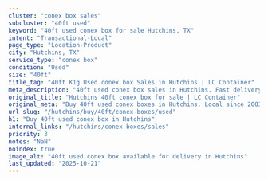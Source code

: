 ```yaml
---
cluster: "conex box sales"
subcluster: "40ft used"
keyword: "40ft used conex box for sale Hutchins, TX"
intent: "Transactional-Local"
page_type: "Location-Product"
city: "Hutchins, TX"
service_type: "conex box"
condition: "Used"
size: "40ft"
title_tag: "40ft K1g Used conex box Sales in Hutchins | LC Container"
meta_description: "40ft used conex box sales in Hutchins. Fast delivery, competitive pricing. Serving conex boxes area. Quote ID: 3DD. Call (214) 524-4168 for your free quote today."
original_title: "Hutchins 40ft conex box for sale | LC Container"
original_meta: "Buy 40ft used conex boxes in Hutchins. Local since 2003. New & used inventory. Fast delivery. Get your free quote — call (214) 524-4168 today."
url_slug: "/hutchins/buy/40ft/conex-boxes/used"
h1: "Buy 40ft used conex box in Hutchins"
internal_links: "/hutchins/conex-boxes/sales"
priority: 3
notes: "NaN"
noindex: true
image_alt: "40ft used conex box available for delivery in Hutchins"
last_updated: "2025-10-21"
---
```


<!-- TODO: Add unique city/inventory copy, images, and internal links here. -->
